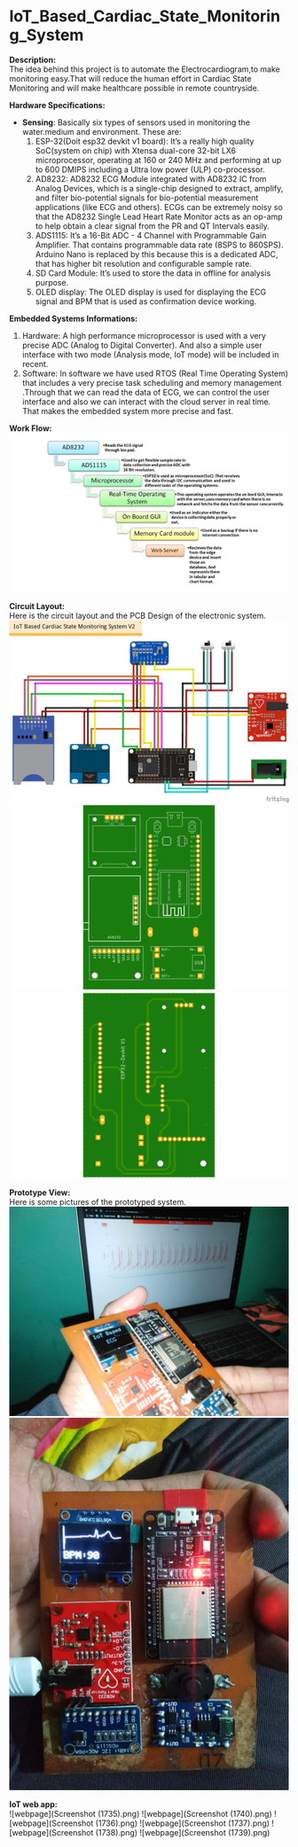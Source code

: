 # IoT_Based_Cardiac_State_Monitoring_System

 **Description:**  
    The idea behind this project is to automate the Electrocardiogram,to make monitoring easy.That will reduce the human effort in Cardiac State Monitoring and will make healthcare possible in remote countryside.


**Hardware Specifications:**

* **Sensing**: Basically six types of sensors used in monitoring the water.medium and environment. These are:
   1. ESP-32(Doit esp32 devkit v1 board): It’s a really high quality SoC(system on chip) with Xtensa dual-core 32-bit LX6 microprocessor, operating at 160 or 240 MHz and performing at up to 600 DMIPS including a Ultra low power (ULP) co-processor.
   1. AD8232:  AD8232 ECG Module integrated with AD8232 IC from Analog Devices, which is a single-chip designed to extract, amplify, and filter bio-potential signals for bio-potential measurement applications (like ECG and others). ECGs can be extremely noisy so that the AD8232 Single Lead Heart Rate Monitor acts as an op-amp to help obtain a clear signal from the PR and QT Intervals easily. 
   1. ADS1115: It’s a 16-Bit ADC - 4 Channel with Programmable Gain Amplifier. That contains programmable data rate (8SPS to 860SPS). Arduino Nano is replaced by this because this is a dedicated ADC, that has higher bit resolution and configurable sample rate. 
   1. SD Card Module: It’s used to store the data in offline for analysis purpose.
   1. OLED display:  The OLED display is used for displaying the  ECG signal and BPM that is used as confirmation device working.


**Embedded Systems Informations:**

   1. Hardware: A high performance microprocessor is used with a very precise ADC (Analog to Digital Converter). And also a simple user interface with two mode (Analysis mode, IoT mode) will be included in recent.
   1. Software: In software we have used RTOS (Real Time Operating System) that includes a very precise task scheduling and memory management .Through that we can read the data of ECG, we can control the user interface and also we can interact with the cloud server in real time. That makes the embedded system more precise and fast.

**Work Flow:**    
     ![work flow](workflow.png)   

**Circuit Layout:**  
Here is the circuit layout and the PCB Design of the electronic system.  
![layout](ecgIoT_bb.jpg)
![PCBTOP](ECG_TOP.png)
![PCBBOTTOM](ECG_BOTTOM.png)



**Prototype View:**   
Here is some pictures of the prototyped system.  
![sys1](System_View.jpeg)
![device](Device_Picture.jpeg)


**IoT web app:**    
     ![webpage](Screenshot (1735).png)
     ![webpage](Screenshot (1740).png)
     ![webpage](Screenshot (1736).png)
     ![webpage](Screenshot (1737).png)
     ![webpage](Screenshot (1738).png)
     ![webpage](Screenshot (1739).png)


 
